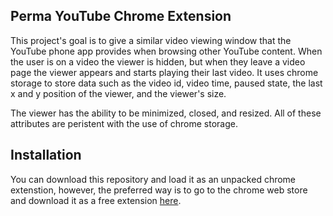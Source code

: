 ## Perma YouTube Chrome Extension ##

This project's goal is to give a similar video viewing window that the YouTube phone app provides when browsing other YouTube content. When the user is on a video the viewer is hidden, but when they leave a video page the viewer appears and starts playing their last video. It uses chrome storage to store data such as the video id, video time, paused state, the last x and y position of the viewer, and the viewer's size.

The viewer has the ability to be minimized, closed, and resized. All of these attributes are peristent with the use of chrome storage.

## Installation

You can download this repository and load it as an unpacked chrome extenstion, however, the preferred way is to go to the chrome web store and download it as a free extension [here](https://chrome.google.com/webstore/detail/permayoutube/dmfgplfkdjjbhfekemjdciheopeefadj).